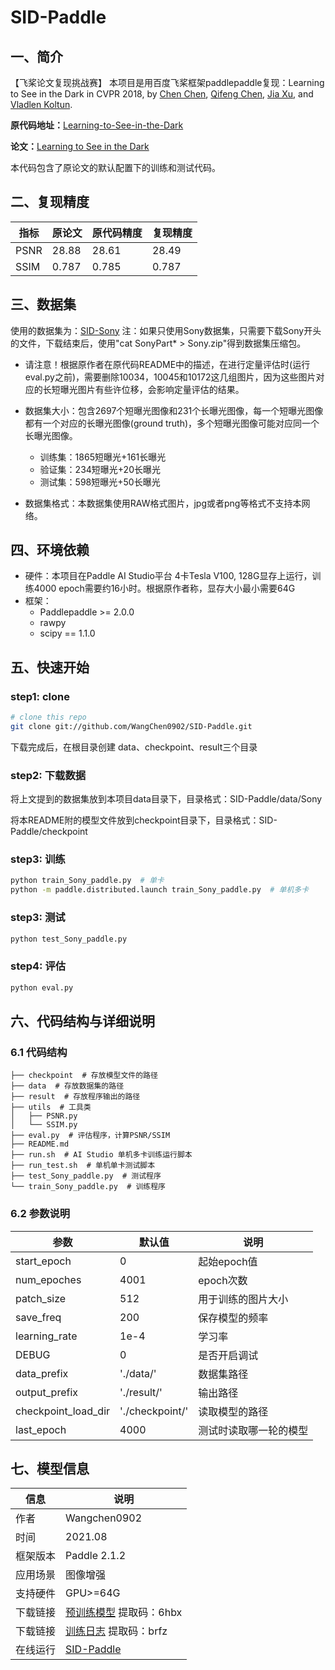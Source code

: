 # SID-Paddle

## 一、简介
【飞桨论文复现挑战赛】
本项目是用百度飞桨框架paddlepaddle复现：Learning to See in the Dark in CVPR 2018, by [Chen Chen](http://cchen156.github.io/), [Qifeng Chen](http://cqf.io/), [Jia Xu](http://pages.cs.wisc.edu/~jiaxu/), and [Vladlen Koltun](http://vladlen.info/).
  
**原代码地址：**[Learning-to-See-in-the-Dark](https://github.com/cchen156/Learning-to-See-in-the-Dark)

**论文：**[Learning to See in the Dark ](http://cchen156.github.io/paper/18CVPR_SID.pdf)

本代码包含了原论文的默认配置下的训练和测试代码。

## 二、复现精度

| 指标 | 原论文 | 原代码精度 | 复现精度 |
| --- | --- | --- | --- |
| PSNR | 28.88 | 28.61 | 28.49 |
| SSIM | 0.787 | 0.785 | 0.787 |

## 三、数据集
使用的数据集为：[SID-Sony](https://pan.baidu.com/s/1fk8EibhBe_M1qG0ax9LQZA#list/path=%2F)
注：如果只使用Sony数据集，只需要下载Sony开头的文件，下载结束后，使用"cat SonyPart* > Sony.zip"得到数据集压缩包。

- 请注意！根据原作者在原代码README中的描述，在进行定量评估时(运行eval.py之前)，需要删除10034，10045和10172这几组图片，因为这些图片对应的长短曝光图片有些许位移，会影响定量评估的结果。

- 数据集大小：包含2697个短曝光图像和231个长曝光图像，每一个短曝光图像都有一个对应的长曝光图像(ground truth)，多个短曝光图像可能对应同一个长曝光图像。
  - 训练集：1865短曝光+161长曝光
  - 验证集：234短曝光+20长曝光
  - 测试集：598短曝光+50长曝光
- 数据集格式：本数据集使用RAW格式图片，jpg或者png等格式不支持本网络。

## 四、环境依赖
- 硬件：本项目在Paddle AI Studio平台 4卡Tesla V100, 128G显存上运行，训练4000 epoch需要约16小时。根据原作者称，显存大小最小需要64G
- 框架：
  - Paddlepaddle >= 2.0.0
  - rawpy
  - scipy == 1.1.0

## 五、快速开始

### step1: clone

```bash
# clone this repo
git clone git://github.com/WangChen0902/SID-Paddle.git
```
下载完成后，在根目录创建 data、checkpoint、result三个目录

### step2: 下载数据

将上文提到的数据集放到本项目data目录下，目录格式：SID-Paddle/data/Sony

将本README附的模型文件放到checkpoint目录下，目录格式：SID-Paddle/checkpoint

### step3: 训练

```bash
python train_Sony_paddle.py  # 单卡
python -m paddle.distributed.launch train_Sony_paddle.py  # 单机多卡
```


### step3: 测试

```bash
python test_Sony_paddle.py
```

### step4: 评估

```bash
python eval.py
```

## 六、代码结构与详细说明

### 6.1 代码结构

```
├── checkpoint  # 存放模型文件的路径
├── data  # 存放数据集的路径
├── result  # 存放程序输出的路径
├── utils  # 工具类
│   ├── PSNR.py
│   └── SSIM.py
├── eval.py  # 评估程序，计算PSNR/SSIM
├── README.md
├── run.sh  # AI Studio 单机多卡训练运行脚本
├── run_test.sh  # 单机单卡测试脚本
├── test_Sony_paddle.py  # 测试程序
└── train_Sony_paddle.py  # 训练程序
```

### 6.2 参数说明

|  参数   | 默认值  | 说明 |
|  ----  |  ----  |  ----  |
| start_epoch | 0 | 起始epoch值 |
| num_epoches | 4001 | epoch次数 |
| patch_size | 512 | 用于训练的图片大小 |
| save_freq | 200 | 保存模型的频率 |
| learning_rate | 1e-4 | 学习率 |
| DEBUG | 0 | 是否开启调试 |
| data_prefix | './data/' | 数据集路径 |
| output_prefix | './result/' | 输出路径 |
| checkpoint_load_dir | './checkpoint/' | 读取模型的路径 |
| last_epoch | 4000 | 测试时读取哪一轮的模型 |

## 七、模型信息

|  信息   |  说明 |
|  ----  |  ----  |
| 作者 | Wangchen0902 |
| 时间 | 2021.08 |
| 框架版本 | Paddle 2.1.2 |
| 应用场景 | 图像增强 |
| 支持硬件 | GPU>=64G |
| 下载链接 | [预训练模型](https://pan.baidu.com/s/1FF1K3lbsTT24tY91qIUZWg) 提取码：6hbx |
| 下载链接 | [训练日志](https://pan.baidu.com/s/1q7HvQVRwZxoGQHon_tO2YA) 提取码：brfz |
| 在线运行 | [SID-Paddle](https://aistudio.baidu.com/aistudio/projectdetail/2275443) |
